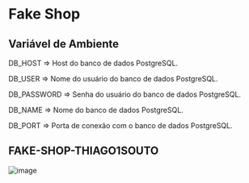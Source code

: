 # Fake Shop


## Variável de Ambiente
DB_HOST	=> Host do banco de dados PostgreSQL.

DB_USER => Nome do usuário do banco de dados PostgreSQL.

DB_PASSWORD	=> Senha do usuário do banco de dados PostgreSQL.

DB_NAME	=>	Nome do banco de dados PostgreSQL.

DB_PORT	=>	Porta de conexão com o banco de dados PostgreSQL.


## FAKE-SHOP-THIAGO1SOUTO

![image](https://github.com/user-attachments/assets/04eada9f-2e69-439e-80ec-aa49177fa7cc)

